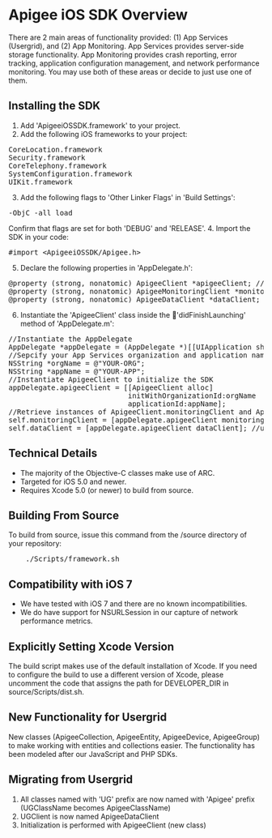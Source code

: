 Apigee iOS SDK Overview
=======================

There are 2 main areas of functionality provided: (1) App Services (Usergrid), and (2) App Monitoring.  App Services provides server-side storage functionality.  App Monitoring provides crash reporting, error tracking, application configuration management, and network performance monitoring.  You may use both of these areas or decide to just use one of them.


Installing the SDK
------------------

1. Add 'ApigeeiOSSDK.framework' to your project.
2. Add the following iOS frameworks to your project:
<pre>
CoreLocation.framework
Security.framework
CoreTelephony.framework
SystemConfiguration.framework
UIKit.framework
</pre>
3. Add the following flags to 'Other Linker Flags' in 'Build Settings':
<pre>-ObjC -all_load</pre>
Confirm that flags are set for both 'DEBUG' and 'RELEASE'.
4. Import the SDK in your code:
<pre>#import &lt;ApigeeiOSSDK/Apigee.h&gt;</pre>
5. Declare the following properties in 'AppDelegate.h':
<pre>
@property (strong, nonatomic) ApigeeClient *apigeeClient; //object for initializing the App Services SDK
@property (strong, nonatomic) ApigeeMonitoringClient *monitoringClient; //client object for Apigee App Monitoring methods
@property (strong, nonatomic) ApigeeDataClient *dataClient;	//client object for App Services data methods
</pre>
6. Instantiate the 'ApigeeClient' class inside the 'didFinishLaunching' method of 'AppDelegate.m':
<pre>
//Instantiate the AppDelegate
AppDelegate *appDelegate = (AppDelegate *)[[UIApplication sharedApplication] delegate];
//Sepcify your App Services organization and application names
NSString *orgName = @"YOUR-ORG";
NSString *appName = @"YOUR-APP";
//Instantiate ApigeeClient to initialize the SDK
appDelegate.apigeeClient = [[ApigeeClient alloc]
                            initWithOrganizationId:orgName
                            applicationId:appName];
//Retrieve instances of ApigeeClient.monitoringClient and ApigeeClient.dataClient
self.monitoringClient = [appDelegate.apigeeClient monitoringClient]; //used to call App Monitoring methods
self.dataClient = [appDelegate.apigeeClient dataClient]; //used to call data methods
</pre>

Technical Details
-----------------
- The majority of the Objective-C classes make use of ARC.
- Targeted for iOS 5.0 and newer.
- Requires Xcode 5.0 (or newer) to build from source.


Building From Source
--------------------
To build from source, issue this command from the /source directory of your repository:

<pre>
	./Scripts/framework.sh
</pre>


Compatibility with iOS 7
------------------------
- We have tested with iOS 7 and there are no known incompatibilities.
- We do have support for NSURLSession in our capture of network performance metrics.


Explicitly Setting Xcode Version
--------------------------------
The build script makes use of the default installation of Xcode.  If you need to configure the build to use a
different version of Xcode, please uncomment the code that assigns the path for DEVELOPER_DIR in source/Scripts/dist.sh.


New Functionality for Usergrid
------------------------------
New classes (ApigeeCollection, ApigeeEntity, ApigeeDevice, ApigeeGroup) to make working with entities and collections easier. The functionality has been modeled after our JavaScript and PHP SDKs.

Migrating from Usergrid
-----------------------
1. All classes named with 'UG' prefix are now named with 'Apigee' prefix (UGClassName becomes ApigeeClassName)
2. UGClient is now named ApigeeDataClient
3. Initialization is performed with ApigeeClient (new class)
